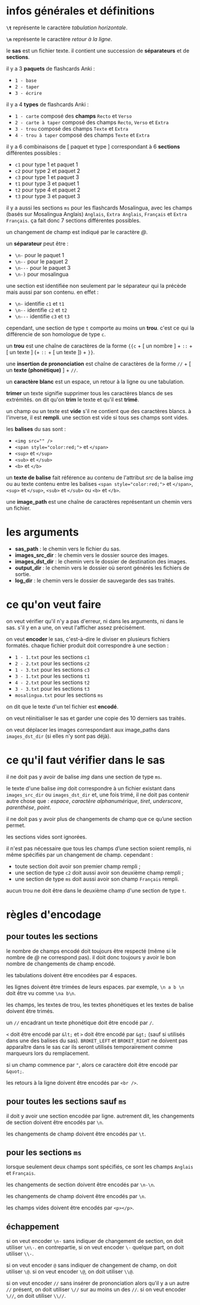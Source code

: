# infos générales et définitions

**`\t`** représente le caractère *tabulation horizontale*.

**`\n`** représente le caractère *retour à la ligne*.

le **sas** est un fichier texte. il contient une succession de **séparateurs** et de **sections**.

il y a 3 **paquets** de flashcards Anki :
- `1 - base`
- `2 - taper`
- `3 - écrire`

il y a 4 **types** de flashcards Anki :
- `1 - carte` composé des **champs** `Recto` et `Verso`
- `2 - carte à taper` composé des champs `Recto`, `Verso` et `Extra`
- `3 - trou` composé des champs `Texte` et `Extra`
- `4 - trou à taper` composé des champs `Texte` et `Extra`

il y a 6 combinaisons de [ paquet et type ] correspondant à 6 **sections** différentes possibles :
- `c1` pour type 1 et paquet 1
- `c2` pour type 2 et paquet 2
- `c3` pour type 1 et paquet 3
- `t1` pour type 3 et paquet 1
- `t2` pour type 4 et paquet 2
- `t3` pour type 3 et paquet 3

il y a aussi les sections `ms` pour les flashcards Mosalingua, avec les champs (basés sur Mosalingua Anglais) `Anglais`, `Extra Anglais`, `Français` et `Extra Français`.
ça fait donc 7 sections différentes possibles.

un changement de champ est indiqué par le caractère *@*.

un **séparateur** peut être :
- `\n-` pour le paquet 1
- `\n--` pour le paquet 2
- `\n---` pour le paquet 3
- `\n-)` pour mosalingua

une section est identifiée non seulement par le séparateur qui la précède mais aussi par son contenu. en effet :

- `\n-` identifie `c1` et `t1`
- `\n--` identifie `c2` et `t2`
- `\n---` identifie `c3` et `t3`

cependant, une section de type `t` comporte au moins un **trou**. c'est ce qui la différencie de son homologue de type `c`.

un **trou** est une chaîne de caractères de la forme `{{c` + [ un nombre ] + `::` + [ un texte ] (+ `::` + [ un texte ]) + `}}`.

une **insertion de prononciation** est chaîne de caractères de la forme `//` + [ un **texte (phonétique)** ] + `//`.

un **caractère blanc** est un espace, un retour à la ligne ou une tabulation.

**trimer** un texte signifie supprimer tous les caractères blancs de ses extrémités. on dit qu'on **trim** le texte et qu'il est **trimé**.

un champ ou un texte est **vide** s'il ne contient que des caractères blancs. à l'inverse, il est **rempli**. une section est vide si tous ses champs sont vides.

les **balises** du sas sont :

- `<img src="" />`
- `<span style="color:red;">` et `</span>`
- `<sup>` et `</sup>`
- `<sub>` et `</sub>`
- `<b>` et `</b>`

un **texte de balise** fait référence au contenu de l'attribut *src* de la balise *img* ou au texte contenu entre les balises `<span style="color:red;">` et `</span>`, `<sup>` et `</sup>`, `<sub>` et `</sub>` ou `<b>` et `</b>`.

une **image_path** est une chaîne de caractères représentant un chemin vers un fichier.

# les arguments

- **sas_path** : le chemin vers le fichier du sas.
- **images_src_dir** : le chemin vers le dossier source des images.
- **images_dst_dir** : le chemin vers le dossier de destination des images.
- **output_dir** : le chemin vers le dossier où seront générés les fichiers de sortie.
- **log_dir** : le chemin vers le dossier de sauvegarde des sas traités.

# ce qu'on veut faire

on veut vérifier qu'il n'y a pas d'erreur, ni dans les arguments, ni dans le sas. s'il y en a une, on veut l'afficher assez précisément.

on veut **encoder** le sas, c'est-à-dire le diviser en plusieurs fichiers formatés. chaque fichier produit doit correspondre à une section :
- `1 - 1.txt` pour les sections `c1`
- `2 - 2.txt` pour les sections `c2`
- `1 - 3.txt` pour les sections `c3`
- `3 - 1.txt` pour les sections `t1`
- `4 - 2.txt` pour les sections `t2`
- `3 - 3.txt` pour les sections `t3`
- `mosalingua.txt` pour les sections `ms`

on dit que le texte d'un tel fichier est **encodé**.

on veut réinitialiser le sas et garder une copie des 10 derniers sas traités.

on veut déplacer les images correspondant aux image_paths dans `images_dst_dir` (si elles n'y sont pas déjà).

# ce qu'il faut vérifier dans le sas

il ne doit pas y avoir de balise *img* dans une section de type `ms`.

le texte d'une balise *img* doit correspondre à un fichier existant dans `images_src_dir` ou `images_dst_dir` et, une fois trimé, il ne doit pas contenir autre chose que : *espace*, *caractère alphanumérique*, *tiret*, *underscore*, *parenthèse*, *point*.

il ne doit pas y avoir plus de changements de champ que ce qu’une section permet.

les sections vides sont ignorées.

il n'est pas nécessaire que tous les champs d’une section soient remplis, ni même spécifiés par un changement de champ. cependant :
- toute section doit avoir son premier champ rempli ;
- une section de type `c2` doit aussi avoir son deuxième champ rempli ;
- une section de type `ms` doit aussi avoir son champ `Français` rempli.

aucun trou ne doit être dans le deuxième champ d'une section de type `t`.

# règles d'encodage

## pour toutes les sections

le nombre de champs encodé doit toujours être respecté (même si le nombre de *@* ne correspond pas). il doit donc toujours y avoir le bon nombre de changements de champ encodé.

les tabulations doivent être encodées par 4 espaces.

les lignes doivent être trimées de leurs espaces. par exemple, `\n a b \n` doit être vu comme `\na b\n`.

les champs, les textes de trou, les textes phonétiques et les textes de balise doivent être trimés.

un `//` encadrant un texte phonétique doit être encodé par `/`.

`<` doit être encodé par `&lt;` et `>` doit être encodé par `&gt;` (sauf si utilisés dans une des balises du sas). `BROKET_LEFT` et `BROKET_RIGHT` ne doivent pas apparaître dans le sas car ils seront utilisés temporairement comme marqueurs lors du remplacement.

si un champ commence par `"`, alors ce caractère doit être encodé par `&quot;`.

les retours à la ligne doivent être encodés par `<br />`.

## pour toutes les sections sauf `ms`

il doit y avoir une section encodée par ligne. autrement dit, les changements de section doivent être encodés par `\n`.

les changements de champ doivent être encodés par `\t`.

## pour les sections `ms`

lorsque seulement deux champs sont spécifiés, ce sont les champs `Anglais` et `Français`.

les changements de section doivent être encodés par `\n-\n`.

les changements de champ doivent être encodés par `\n`.

les champs vides doivent être encodés par `<p></p>`.

## échappement

si on veut encoder `\n-` sans indiquer de changement de section, on doit utiliser `\n\-`. en contrepartie, si on veut encoder `\-` quelque part, on doit utiliser `\\-`.

si on veut encoder `@` sans indiquer de changement de champ, on doit utiliser `\@`. si on veut encoder `\@`, on doit utiliser `\\@`.

si on veut encoder `//` sans insérer de prononciation alors qu'il y a un autre `//` présent, on doit utiliser `\//` sur au moins un des `//`. si on veut encoder `\//`, on doit utiliser `\\//`.
